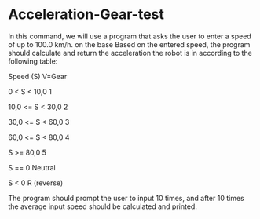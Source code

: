 # Acceleration-Gear-test
In this command, we will use a program that asks the user to enter a speed of up to 100.0 km/h. on the base Based on the entered speed, the program should calculate and return the acceleration the robot is in according to the following table:

Speed (S) V=Gear

0 < S < 10,0 1 



10,0 <= S < 30,0 2



30,0 <= S < 60,0 3


60,0 <= S < 80,0 4


S >= 80,0 5



S == 0 Neutral



S < 0 R (reverse)




The program should prompt the user to input 10 times, and after 10 times the average input speed should be calculated and printed.

